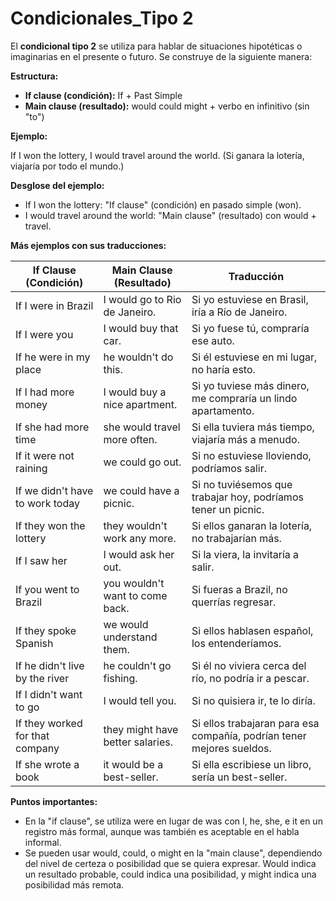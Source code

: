 # Condicionales_Tipo 2

El **condicional tipo 2** se utiliza para hablar de situaciones hipotéticas o imaginarias en el presente o futuro. Se construye de la siguiente manera:

**Estructura:**

*   **If clause (condición):** If + Past Simple
*   **Main clause (resultado):** would   could   might + verbo en infinitivo (sin "to")

**Ejemplo:**

If I won the lottery, I would travel around the world. (Si ganara la lotería, viajaría por todo el mundo.)

**Desglose del ejemplo:**

*   If I won the lottery:  "If clause" (condición) en pasado simple (won).
*   I would travel around the world: "Main clause" (resultado) con would + travel.

**Más ejemplos con sus traducciones:**

| If Clause (Condición)                     | Main Clause (Resultado)                                  | Traducción                                                        |
| ---------------------------------------- | -------------------------------------------------------- | ----------------------------------------------------------------- |
| If I were in Brazil                     | I would go to Rio de Janeiro.                            | Si yo estuviese en Brasil, iría a Río de Janeiro.                |
| If I were you                            | I would buy that car.                                   | Si yo fuese tú, compraría ese auto.                               |
| If he were in my place                 | he wouldn't do this.                                    | Si él estuviese en mi lugar, no haría esto.                     |
| If I had more money                     | I would buy a nice apartment.                            | Si yo tuviese más dinero, me compraría un lindo apartamento.     |
| If she had more time                    | she would travel more often.                            | Si ella tuviera más tiempo, viajaría más a menudo.                 |
| If it were not raining                  | we could go out.                                        | Si no estuviese lloviendo, podríamos salir.                       |
| If we didn't have to work today         | we could have a picnic.                                 | Si no tuviésemos que trabajar hoy, podríamos tener un picnic.    |
| If they won the lottery                | they wouldn't work any more.                             | Si ellos ganaran la lotería, no trabajarían más.                 |
| If I saw her                             | I would ask her out.                                    | Si la viera, la invitaría a salir.                               |
| If you went to Brazil                   | you wouldn't want to come back.                          | Si fueras a Brazil, no querrías regresar.                       |
| If they spoke Spanish                    | we would understand them.                                 | Si ellos hablasen español, los entenderíamos.                     |
| If he didn't live by the river         | he couldn't go fishing.                                 | Si él no viviera cerca del río, no podría ir a pescar.           |
| If I didn't want to go                  | I would tell you.                                        | Si no quisiera ir, te lo diría.                                  |
| If they worked for that company        | they might have better salaries.                          | Si ellos trabajaran para esa compañía, podrían tener mejores sueldos. |
| If she wrote a book                      | it would be a best-seller.                                | Si ella escribiese un libro, sería un best-seller.                  |

**Puntos importantes:**

*   En la "if clause", se utiliza were en lugar de was con I, he, she, e it en un registro más formal, aunque was también es aceptable en el habla informal.
*   Se pueden usar would, could, o might en la "main clause", dependiendo del nivel de certeza o posibilidad que se quiera expresar. Would indica un resultado probable, could indica una posibilidad, y might indica una posibilidad más remota.

